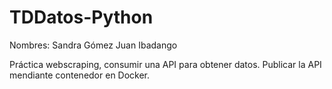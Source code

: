 # TDDatos-Python
Nombres: 
  Sandra Gómez
  Juan Ibadango
  
Práctica webscraping, consumir una API para obtener datos.
Publicar la API mendiante contenedor en Docker.
